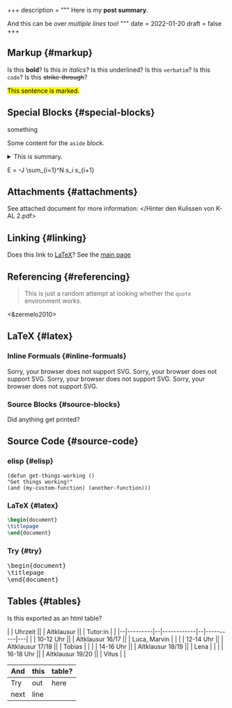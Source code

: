 +++
description = """
  Here is my **post summary**.

  And this can be over _multiple lines_ too!
  """
date = 2022-01-20
draft = false
+++

## Markup {#markup}

Is this **bold**?
Is this _in italics_?
Is this <span class="underline">underlined</span>?
Is this `verbatim`?
Is this `code`?
Is this ~~strike-through~~?

<mark>This sentence is marked.</mark>


## Special Blocks {#special-blocks}

<div class="BLOCKTAG">

something

</div>

<aside>

Some content for the `aside` block.

</aside>

<details>
<summary>This is summary.</summary>
<div class="details">

Here are the details.
</div>
</details>

<script type="text/tikz">
  \begin{tikzpicture}
\draw (0,0) circle (1in);
\end{tikzpicture}
</script>

<div class="katex">

E = -J \sum\_{i=1}^N s\_i s\_{i+1}

</div>


## Attachments {#attachments}

See attached document for more information: </Hinter den Kulissen von K-AL 2.pdf>


## Linking {#linking}

Does this link to [LaTeX](#latex)?
See the [main page](http://localhost:1313/)


## Referencing {#referencing}

> This is just a random attempt at looking whether the `quote` environment works.

<&zermelo2010>


## LaTeX {#latex}


### Inline Formuals {#inline-formuals}

<object type="image/svg+xml" data="file:///home/vitus/Schreibtisch/hugo/imgs/example_1305c7e5d25a7547d11b2c66ad2bbb9b08e42e4f.svg" class="org-svg">
Sorry, your browser does not support SVG.</object>
<object type="image/svg+xml" data="file:///home/vitus/Schreibtisch/hugo/imgs/example_bd90d936541c6d8adddf0709ed79c17ea2dc5be9.svg" class="org-svg">
Sorry, your browser does not support SVG.</object>
<object type="image/svg+xml" data="file:///home/vitus/Schreibtisch/hugo/imgs/example_fb891be1504b6682adbe8388482fcc9a420fc8a7.svg" class="org-svg">
Sorry, your browser does not support SVG.</object>
<object type="image/svg+xml" data="file:///home/vitus/Schreibtisch/hugo/imgs/example_1b8aa0e63af76143da3313712766b0df2141fdc2.svg" class="org-svg">
Sorry, your browser does not support SVG.</object>


### Source Blocks {#source-blocks}

Did anything get printed?


## Source Code {#source-code}


### elisp {#elisp}

```elisp
(defun get-things-working ()
"Get things working!"
(and (my-custom-function) (another-function)))
```


### LaTeX {#latex}

```LaTeX
\begin{document}
\titlepage
\end{document}
```


### Try {#try}

<pre>
\begin{document}
\titlepage
\end{document}
</pre>


## Tables {#tables}

Is this exported as an html table?

|  | Uhrzeit ||  | Altklausur ||  | Tutor:in |   |
|--|---------|--|------------|--|----------|---|
|  | 10-12 Uhr ||  | Altklausur 16/17 ||  | Luca, Marvin |   |
|  | 12-14 Uhr ||  | Altklausur 17/18 ||  | Tobias |   |
|  | 14-16 Uhr ||  | Altklausur 18/19 ||  | Lena |   |
|  | 16-18 Uhr ||  | Altklausur 19/20 ||  | Vitus |   |

| And  | this | table? |
|------|------|--------|
| Try  | out  | here   |
| next | line |        |